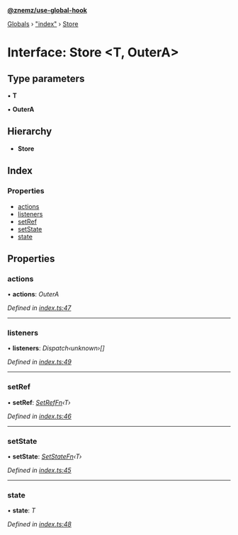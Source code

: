 **[@znemz/use-global-hook](../README.md)**

[Globals](../globals.md) › ["index"](../modules/_index_.md) › [Store](_index_.store.md)

# Interface: Store <**T, OuterA**>

## Type parameters

▪ **T**

▪ **OuterA**

## Hierarchy

* **Store**

## Index

### Properties

* [actions](_index_.store.md#actions)
* [listeners](_index_.store.md#listeners)
* [setRef](_index_.store.md#setref)
* [setState](_index_.store.md#setstate)
* [state](_index_.store.md#state)

## Properties

###  actions

• **actions**: *OuterA*

*Defined in [index.ts:47](https://github.com/nmccready/use-global-hook/blob/6416474/src/index.ts#L47)*

___

###  listeners

• **listeners**: *Dispatch‹unknown›[]*

*Defined in [index.ts:49](https://github.com/nmccready/use-global-hook/blob/6416474/src/index.ts#L49)*

___

###  setRef

• **setRef**: *[SetRefFn](../modules/_index_.md#setreffn)‹T›*

*Defined in [index.ts:46](https://github.com/nmccready/use-global-hook/blob/6416474/src/index.ts#L46)*

___

###  setState

• **setState**: *[SetStateFn](../modules/_index_.md#setstatefn)‹T›*

*Defined in [index.ts:45](https://github.com/nmccready/use-global-hook/blob/6416474/src/index.ts#L45)*

___

###  state

• **state**: *T*

*Defined in [index.ts:48](https://github.com/nmccready/use-global-hook/blob/6416474/src/index.ts#L48)*